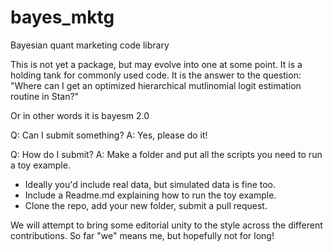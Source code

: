 # bayes_mktg
Bayesian quant marketing code library

This is not yet a package, but may evolve into one at some point. It is a holding tank for commonly used code. It is the answer to the question: "Where can I get an optimized hierarchical mutlinomial logit estimation routine in Stan?" 

Or in other words it is bayesm 2.0

Q: Can I submit something? 
A: Yes, please do it!

Q: How do I submit? 
A: Make a folder and put all the scripts you need to run a toy example. 
 * Ideally you'd include real data, but simulated data is fine too. 
 * Include a Readme.md explaining how to run the toy example. 
 * Clone the repo, add your new folder, submit a pull request.
 
We will attempt to bring some editorial unity to the style across the different contributions. So far "we" means me, but hopefully not for long!
